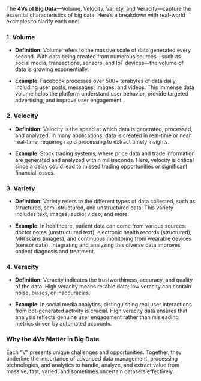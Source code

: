 The **4Vs of Big Data**—Volume, Velocity, Variety, and Veracity—capture the essential characteristics of big data. Here’s a breakdown with real-world examples to clarify each one:

### 1. **Volume**
   - **Definition**: Volume refers to the massive scale of data generated every second. With data being created from numerous sources—such as social media, transactions, sensors, and IoT devices—the volume of data is growing exponentially.
   
   - **Example**: Facebook processes over 500+ terabytes of data daily, including user posts, messages, images, and videos. This immense data volume helps the platform understand user behavior, provide targeted advertising, and improve user engagement.

### 2. **Velocity**
   - **Definition**: Velocity is the speed at which data is generated, processed, and analyzed. In many applications, data is created in real-time or near real-time, requiring rapid processing to extract timely insights.

   - **Example**: Stock trading systems, where price data and trade information are generated and analyzed within milliseconds. Here, velocity is critical since a delay could lead to missed trading opportunities or significant financial losses.

### 3. **Variety**
   - **Definition**: Variety refers to the different types of data collected, such as structured, semi-structured, and unstructured data. This variety includes text, images, audio, video, and more.
   
   - **Example**: In healthcare, patient data can come from various sources: doctor notes (unstructured text), electronic health records (structured), MRI scans (images), and continuous monitoring from wearable devices (sensor data). Integrating and analyzing this diverse data improves patient diagnosis and treatment.

### 4. **Veracity**
   - **Definition**: Veracity indicates the trustworthiness, accuracy, and quality of the data. High veracity means reliable data; low veracity can contain noise, biases, or inaccuracies.
   
   - **Example**: In social media analytics, distinguishing real user interactions from bot-generated activity is crucial. High veracity data ensures that analysis reflects genuine user engagement rather than misleading metrics driven by automated accounts.

### Why the 4Vs Matter in Big Data
Each “V” presents unique challenges and opportunities. Together, they underline the importance of advanced data management, processing technologies, and analytics to handle, analyze, and extract value from massive, fast, varied, and sometimes uncertain datasets effectively.